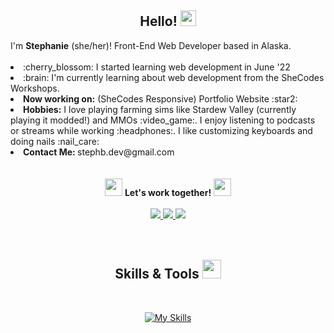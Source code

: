 <!-- Greeting -->

<div align="center">
<h2>
Hello! 
<img src="https://media3.giphy.com/media/Q7LHmoFwVP6Yc1swZs/giphy.gif?cid=790b7611d1ac4c0522b8cf53531db16f3b24068271633320&rid=giphy.gif&ct=s" width="25"/>
</h2>
</div>

<!-- About -->

<div id="about">
    I'm <strong>Stephanie</strong> (she/her)! Front-End Web Developer based in Alaska. 
</div>
   <br/>
<div id="facts">
   <li> :cherry_blossom: I started learning web development in June '22 </li>
   <li> :brain: I'm currently learning about web development from the SheCodes Workshops. </li>
   <li>
     <strong>Now working on:</strong> (SheCodes Responsive) Portfolio Website :star2:
   </li>
   <li> 
     <strong>Hobbies:</strong> I love playing farming sims like Stardew Valley (currently playing it modded!) and MMOs :video_game:. I enjoy listening to podcasts or streams while working :headphones:. I like customizing keyboards and doing nails :nail_care: 
   </li>
   <li>
        <strong>Contact Me: </strong> stephb.dev@gmail.com
   </li>
</div>
<br/>
<br/>

<!-- Connect -->

<div id="connect" align="center">
    <img src="https://media.giphy.com/media/smHCIquTc1cjlQEhiT/giphy.gif" width="28"/>
    <strong>Let's work together!</strong>
    <img src="https://media.giphy.com/media/smHCIquTc1cjlQEhiT/giphy.gif" width="28"/>
</div>
<br />
<div id="buttons" align="center">
  <a href="mailto:stephb.dev@gmail.com">
    <img src="https://img.shields.io/badge/email-b6858d?style=flat-square&logo=gmail&logoColor=white" />
  </a>
  <a href="https://twitter.com/httpstphs">
    <img src="https://img.shields.io/badge/twitter-3e3743?style=flat-square&logo=twitter&logoColor=white" />
  </a> 
  <a href="https://linkedin.com/in/stephbien">
    <img src="https://img.shields.io/badge/linkedin-efe6e4?style=flat-square&logo=linkedin&logoColor=3e3743" />
  </a> 
 </div>
 <br/>
 <br/>
 
 <!-- Skills -->
 
 <div id="skills" align="center">
  <h2>
    Skills & Tools
    <img src="https://media.giphy.com/media/IauL6LvGNlT3ffhcqq/giphy.gif" width="30"/>
  </h2>
<br />

 [![My Skills](https://skillicons.dev/icons?i=html,css,js,figma,ps,pr,bootstrap,vscode,github)](https://skillicons.dev)

<br />
<br />
</div>
